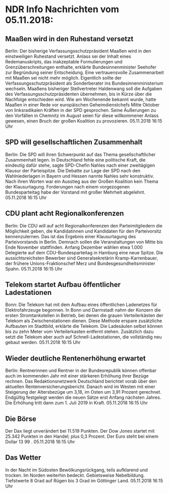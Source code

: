 # NDR Info Nachrichten vom 05.11.2018:


## Maaßen wird in den Ruhestand versetzt
Berlin: Der bisherige Verfassungsschutzpräsident Maaßen wird in den einstweiligen Ruhestand versetzt. Anlass sei der Inhalt eines Redemanuskripts, das inakzeptable Formulierungen und Grenzüberschreitungen enthalte, erklärte Bundesinnenminister Seehofer zur Begründung seiner Entscheidung. Eine vertrauensvolle Zusammenarbeit mit Maaßen sei nicht mehr möglich. Eigentlich sollte der Verfassungsschutzpräsident als Sonderberater ins Bundesinnenministerium wechseln. Maaßens bisheriger Stellvertreter Haldenwang soll die Aufgaben des Verfassungsschutzpräsidenten übernehmen, bis in Kürze über die Nachfolge entschieden wird. Wie am Wochenende bekannt wurde, hatte Maaßen in einer Rede vor europäischen Geheimdienstchefs Mitte Oktober von linksradikalen Kräften in der SPD gesprochen. Seine Äußerungen zu den Vorfällen in Chemnitz im August seien für diese willkommener Anlass gewesen, einen Bruch der großen Koalition zu provozieren. 05.11.2018 16:15 Uhr 

## SPD will gesellschaftlichen Zusammenhalt
Berlin: Die SPD will ihren Schwerpunkt auf das Thema gesellschaftlicher Zusammenhalt legen. In Deutschland fehle eine politische Kraft, die eindeutig dafür stehe, sagte SPD-Chefin Nahles nach einer zweitägigen Klausur der Parteispitze. Die Debatte zur Lage der SPD nach den Wahlniederlagen in Bayern und Hessen nannte Nahles sehr konstruktiv. Nach ihren Worten war ein Ausstieg aus der Großen Koalition kein Thema der Klausurtagung. Forderungen nach einem vorgezogenen Bundesparteitag habe der Vorstand mit großer Mehrheit abgelehnt. 05.11.2018 16:15 Uhr 

## CDU plant acht Regionalkonferenzen
Berlin: Die CDU will auf acht Regionalkonferenzen den Parteimitgliedern die Möglichkeit geben, die Kandidatinnen und Kandidaten für den Parteivorsitz kennenzulernen. Das ist das Ergebnis einer Klausurtagung des Parteivorstands in Berlin. Demnach sollen die Veranstaltungen von Mitte bis Ende November stattfinden. Anfang Dezember wählen etwa 1.000 Delegierte auf dem CDU-Bundesparteitag in Hamburg eine neue Spitze. Die aussichtsreichsten Bewerber sind Generalsekretärin Kramp-Karrenbauer, der frühere Unions-Fraktionschef Merz und Bundesgesundheitsminister Spahn. 05.11.2018 16:15 Uhr 

## Telekom startet Aufbau öffentlicher Ladestationen
Bonn: Die Telekom hat mit dem Aufbau eines öffentlichen Ladenetzes für Elektrofahrzeuge begonnen. In Bonn und Darmstadt nahm der Konzern die ersten Stromtankstellen in Betrieb, bei denen die grauen Verteilerkästen der Telekom als Zwischenstationen dienen. Diese Methode erspare zusätzliche Aufbauten im Stadtbild, erklärte die Telekom. Die Ladesäulen selbst können bis zu zehn Meter vom Verteilerkasten entfernt stehen. Zusätzlich dazu setzt die Telekom aber auch auf Schnell-Ladestationen, die vollständig neu gebaut werden. 05.11.2018 16:15 Uhr 

## Wieder deutliche Rentenerhöhung erwartet
Berlin:	Rentnerinnen und Rentner in der Bundesrepublik können offenbar auch im kommenden Jahr mit einer stärkeren Erhöhung ihrer Bezüge rechnen. Das Redaktionsnetzwerk Deutschland berichtet vorab über den aktuellen Rentenversicherungsbericht. Danach wird im Westen mit einer Steigerung der Altersbezüge um 3,18, im Osten um 3,91 Prozent gerechnet. Endgültig festgelegt werden die neuen Sätze erst Anfang nächsten Jahres. Die Erhöhung tritt dann zum 1. Juli 2019 in Kraft. 05.11.2018 16:15 Uhr 

## Die Börse
Der Dax liegt unverändert bei  11.519  Punkten. Der Dow Jones startet mit  25.342  Punkten in den Handel; plus  0,3  Prozent. Der Euro steht bei einem Dollar  13 99 . 05.11.2018 16:15 Uhr 

## Das Wetter
In der Nacht im Südosten Bewölkungsrückgang, teils aufklarend und trocken. Im Norden weiterhin bedeckt. Gebietsweise Nebelbildung. Tiefstwerte 8 Grad auf  Rügen bis 3 Grad im Göttinger Land. 05.11.2018 16:15 Uhr 
